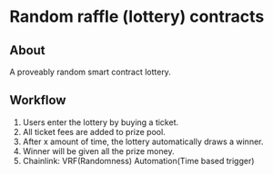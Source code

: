 # Random raffle (lottery) contracts

## About
A proveably random smart contract lottery.

## Workflow
1. Users enter the lottery by buying a ticket.
2. All ticket fees are added to prize pool.
3. After x amount of time, the lottery automatically draws a winner.
4. Winner will be given all the prize money.
5. Chainlink:
		VRF(Randomness)
		Automation(Time based trigger)
